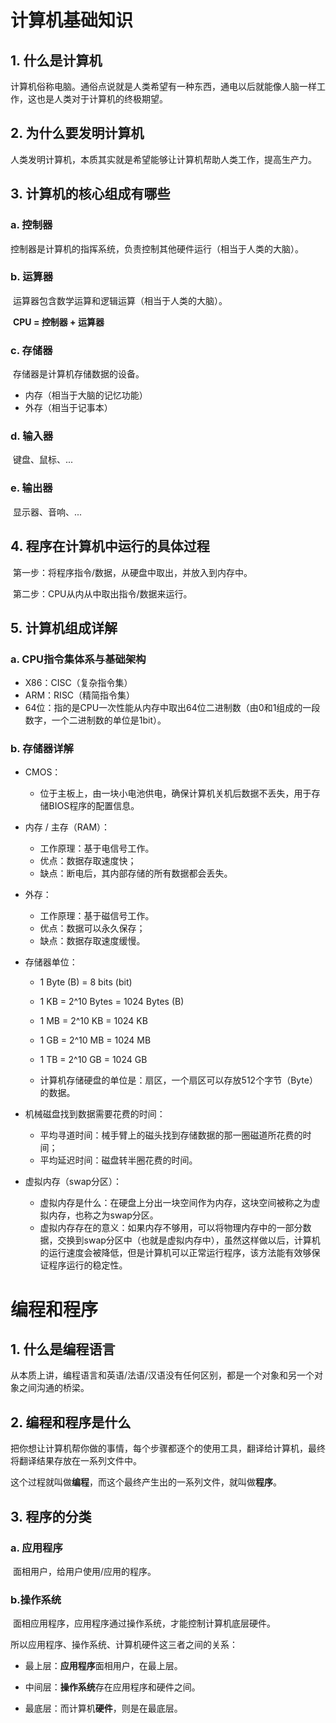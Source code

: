 # **计算机基础知识**

## 1. 什么是计算机

​	计算机俗称电脑。通俗点说就是人类希望有一种东西，通电以后就能像人脑一样工作，这也是人类对于计算机的终极期望。

## 2. 为什么要发明计算机

​	人类发明计算机，本质其实就是希望能够让计算机帮助人类工作，提高生产力。

## 3. 计算机的核心组成有哪些

### a. 控制器

​	控制器是计算机的指挥系统，负责控制其他硬件运行（相当于人类的大脑）。

### b. 运算器

​	运算器包含数学运算和逻辑运算（相当于人类的大脑）。

​	**CPU = 控制器 + 运算器**

### c. 存储器

​	存储器是计算机存储数据的设备。

- 内存（相当于大脑的记忆功能）
- 外存（相当于记事本）

### d. 输入器

​	键盘、鼠标、...

### e. 输出器

​	显示器、音响、...

## 4. 程序在计算机中运行的具体过程

​	第一步：将程序指令/数据，从硬盘中取出，并放入到内存中。

​	第二步：CPU从内从中取出指令/数据来运行。

## 5. 计算机组成详解

### a. CPU指令集体系与基础架构

- X86：CISC（复杂指令集）
- ARM：RISC（精简指令集）
- 64位：指的是CPU一次性能从内存中取出64位二进制数（由0和1组成的一段数字，一个二进制数的单位是1bit）。

### b. 存储器详解

- CMOS：

  - 位于主板上，由一块小电池供电，确保计算机关机后数据不丢失，用于存储BIOS程序的配置信息。

- 内存 / 主存（RAM）：

  - 工作原理：基于电信号工作。
  - 优点：数据存取速度快；
  - 缺点：断电后，其内部存储的所有数据都会丢失。

- 外存：

  - 工作原理：基于磁信号工作。
  - 优点：数据可以永久保存；
  - 缺点：数据存取速度缓慢。

- 存储器单位：

  - 1 Byte (B) = 8 bits (bit)
  - 1 KB = 2^10 Bytes = 1024 Bytes (B)
  - 1 MB = 2^10 KB = 1024 KB
  - 1 GB = 2^10 MB = 1024 MB
  - 1 TB = 2^10 GB = 1024 GB

  - 计算机存储硬盘的单位是：扇区，一个扇区可以存放512个字节（Byte）的数据。

- 机械磁盘找到数据需要花费的时间：
  - 平均寻道时间：械手臂上的磁头找到存储数据的那一圈磁道所花费的时间；
  - 平均延迟时间：磁盘转半圈花费的时间。
- 虚拟内存（swap分区）：
  - 虚拟内存是什么：在硬盘上分出一块空间作为内存，这块空间被称之为虚拟内存，也称之为swap分区。
  - 虚拟内存存在的意义：如果内存不够用，可以将物理内存中的一部分数据，交换到swap分区中（也就是虚拟内存中），虽然这样做以后，计算机的运行速度会被降低，但是计算机可以正常运行程序，该方法能有效够保证程序运行的稳定性。

# **编程和程序**

## 1. 什么是编程语言

​	从本质上讲，编程语言和英语/法语/汉语没有任何区别，都是一个对象和另一个对象之间沟通的桥梁。

## 2. 编程和程序是什么

​	把你想让计算机帮你做的事情，每个步骤都逐个的使用工具，翻译给计算机，最终将翻译结果存放在一系列文件中。

​	这个过程就叫做**编程**，而这个最终产生出的一系列文件，就叫做**程序**。

## 3. 程序的分类

### a. 应用程序

​	面相用户，给用户使用/应用的程序。

### b.操作系统

​	面相应用程序，应用程序通过操作系统，才能控制计算机底层硬件。

所以应用程序、操作系统、计算机硬件这三者之间的关系：

- 最上层：**应用程序**面相用户，在最上层。

- 中间层：**操作系统**存在应用程序和硬件之间。

- 最底层：而计算机**硬件**，则是在最底层。

